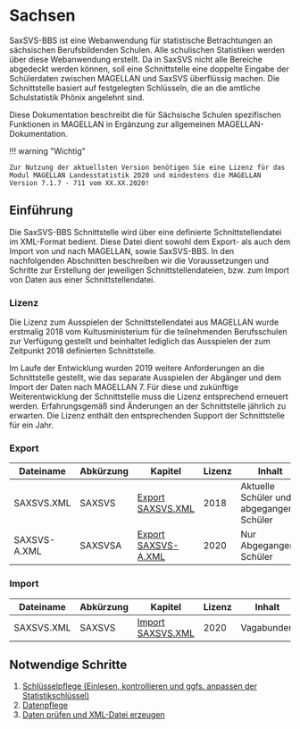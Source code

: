 # Sachsen

SaxSVS-BBS ist eine Webanwendung für statistische Betrachtungen an sächsischen Berufsbildenden Schulen. Alle schulischen Statistiken werden über diese Webanwendung
erstellt. Da in SaxSVS nicht alle Bereiche abgedeckt werden können, soll eine Schnittstelle eine doppelte Eingabe der Schülerdaten zwischen MAGELLAN und SaxSVS überflüssig machen.
Die Schnittstelle basiert auf festgelegten Schlüsseln, die an die amtliche Schulstatistik Phönix angelehnt sind.

Diese Dokumentation beschreibt die für Sächsische Schulen spezifischen Funktionen in MAGELLAN in Ergänzung zur allgemeinen MAGELLAN-Dokumentation.

!!! warning "Wichtig"

    Zur Nutzung der aktuellsten Version benötigen Sie eine Lizenz für das Modul MAGELLAN Landesstatistik 2020 und mindestens die MAGELLAN Version 7.1.7 - 711 vom XX.XX.2020!

## Einführung

Die SaxSVS-BBS Schnittstelle wird über eine definierte Schnittstellendatei im XML-Format bedient. Diese Datei dient sowohl dem Export- als auch dem Import von und nach MAGELLAN, sowie SaxSVS-BBS.
In den nachfolgenden Abschnitten beschreiben wir die Voraussetzungen und Schritte zur Erstellung der jeweiligen Schnittstellendateien,
bzw. zum Import von Daten aus einer Schnittstellendatei.

### Lizenz

Die Lizenz zum Ausspielen der Schnittstellendatei aus MAGELLAN wurde erstmalig 2018 vom Kultusministerium für die teilnehmenden Berufsschulen zur Verfügung gestellt und beinhaltet
lediglich das Ausspielen der zum Zeitpunkt 2018 definierten Schnittstelle.

Im Laufe der Entwicklung wurden 2019 weitere Anforderungen an die Schnittstelle gestellt, wie das separate Ausspielen der Abgänger und dem Import der Daten nach MAGELLAN 7.
Für diese und zukünftige Weiterentwicklung der Schnittstelle muss die Lizenz entsprechend erneuert werden. Erfahrungsgemäß sind Änderungen an der Schnittstelle jährlich zu erwarten.
Die Lizenz enthält den entsprechenden Support der Schnittstelle für ein Jahr.

### Export

Dateiname    | Abkürzung | Kapitel                                 | Lizenz | Inhalt
------------ | --------- | --------------------------------------- | ------ | ------
SAXSVS.XML   | SAXSVS    | [Export SAXSVS.XML](export_saxsvs.md)   | 2018   | Aktuelle Schüler und abgegangene Schüler
SAXSVS-A.XML | SAXSVSA   | [Export SAXSVS-A.XML](export_saxsvs.md) | 2020   | Nur Abgegangene Schüler

### Import

Dateiname    | Abkürzung | Kapitel                                 | Lizenz | Inhalt
------------ | --------- | --------------------------------------- | ------ | ------
SAXSVS.XML   | SAXSVS    | [Import SAXSVS.XML](import_saxsvs.md)   | 2020   | Vagabunden

## Notwendige Schritte

1. [Schlüsselpflege (Einlesen, kontrollieren und ggfs. anpassen der Statistikschlüssel)](schluessel.md)
2. [Datenpflege](https://doc.ls.stueber.de/sachsen/datenpflege/)
3. [Daten prüfen und XML-Datei erzeugen](https://doc.ls.stueber.de/sachsen/xml.erzeugen/)
